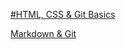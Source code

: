 
[#HTML, CSS & Git Basics](https://MxAyri.github.io/rsschool-cv/)

[Markdown & Git](https://MxAyri.github.io/rsschool-cv/cv)



